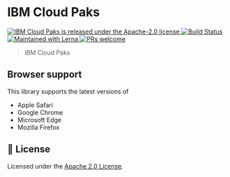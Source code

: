 # IBM Cloud Paks

<p>
  <a href="https://github.com/carbon-design-system/ibm-cloud-paks/blob/master/LICENSE">
    <img src="https://img.shields.io/badge/license-Apache--2.0-blue.svg" alt="IBM Cloud Paks is released under the Apache-2.0 license" />
  </a>
  <a href="https://github.com/carbon-design-system/ibm-cloud-paks/actions?query=workflow%3Aci">
    <img src="https://github.com/carbon-design-system/ibm-cloud-paks/workflows/ci/badge.svg" alt="Build Status" />
  </a>
  <a href="https://lerna.js.org/">
    <img src="https://img.shields.io/badge/maintained%20with-lerna-cc00ff.svg" alt="Maintained with Lerna" />
  </a>
  <a href="https://github.com/carbon-design-system/ibm-cloud-paks/blob/master/.github/CONTRIBUTING.md">
    <img src="https://img.shields.io/badge/PRs-welcome-brightgreen.svg" alt="PRs welcome" />
  </a>
</p>

> IBM Cloud Paks

## Browser support

This library supports the latest versions of 
- Apple Safari
- Google Chrome
- Microsoft Edge
- Mozilla Firefox

## 📝 License

Licensed under the [Apache 2.0 License](/LICENSE).
